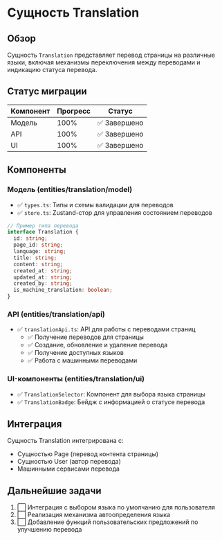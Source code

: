 # Сущность Translation

## Обзор

Сущность `Translation` представляет перевод страницы на различные языки, включая механизмы переключения между переводами и индикацию статуса перевода.

## Статус миграции

| Компонент     | Прогресс | Статус                               |
|---------------|----------|--------------------------------------|
| Модель        | 100%     | ✅ Завершено                          |
| API           | 100%     | ✅ Завершено                          |
| UI            | 100%     | ✅ Завершено                         |

## Компоненты

### Модель (entities/translation/model)
- ✅ `types.ts`: Типы и схемы валидации для переводов
- ✅ `store.ts`: Zustand-стор для управления состоянием переводов

```typescript
// Пример типа перевода
interface Translation {
  id: string;
  page_id: string;
  language: string;
  title: string;
  content: string;
  created_at: string;
  updated_at: string;
  created_by: string;
  is_machine_translation: boolean;
}
```

### API (entities/translation/api)
- ✅ `translationApi.ts`: API для работы с переводами страниц
  - ✅ Получение переводов для страницы
  - ✅ Создание, обновление и удаление перевода
  - ✅ Получение доступных языков
  - ✅ Работа с машинными переводами

### UI-компоненты (entities/translation/ui)
- ✅ `TranslationSelector`: Компонент для выбора языка страницы
- ✅ `TranslationBadge`: Бейдж с информацией о статусе перевода

## Интеграция

Сущность Translation интегрирована с:
- Сущностью Page (перевод контента страницы)
- Сущностью User (автор перевода)
- Машинными сервисами перевода

## Дальнейшие задачи

1. ⬜ Интеграция с выбором языка по умолчанию для пользователя
2. ⬜ Реализация механизма автоопределения языка
3. ⬜ Добавление функций пользовательских предложений по улучшению перевода